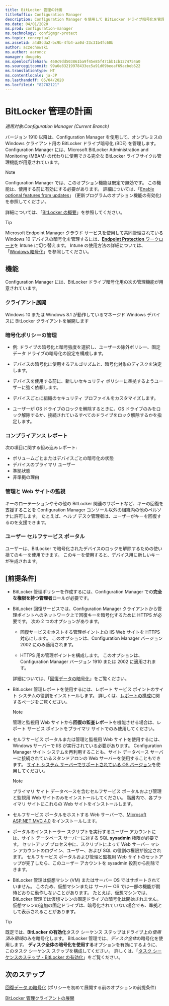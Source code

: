 ```yaml
---
title: BitLocker 管理の計画
titleSuffix: Configuration Manager
description: Configuration Manager を使用して BitLocker ドライブ暗号化を管理する計画を立てます
ms.date: 04/01/2020
ms.prod: configuration-manager
ms.technology: configmgr-protect
ms.topic: conceptual
ms.assetid: a4d8cda2-bc9b-4fb4-aa0d-23c31b4fc60b
author: aczechowski
ms.author: aaroncz
manager: dougeby
ms.openlocfilehash: 460c9dd503861ba9f45e85f471bb1cb1274754a0
ms.sourcegitcommit: 99a6e83219978433ec5a91d09beeaf69acbeb522
ms.translationtype: HT
ms.contentlocale: ja-JP
ms.lasthandoff: 05/04/2020
ms.locfileid: "82782121"
---
```

# <a name="plan-for-bitlocker-management"></a>BitLocker 管理の計画

*適用対象:Configuration Manager (Current Branch)*

<!-- 3601034 -->

バージョン 1910 以降は、Configuration Manager を使用して、オンプレミスの Windows クライアント用の BitLocker ドライブ暗号化 (BDE) を管理します。 Configuration Manager には、Microsoft BitLocker Administration and Monitoring (MBAM) の代わりに使用できる完全な BitLocker ライフサイクル管理機能が用意されています。

> [!Note]  
> Configuration Manager では、このオプション機能は既定で無効です。 この機能は、使用する前に有効にする必要があります。 詳細については、「[Enable optional features from updates](../../core/servers/manage/install-in-console-updates.md#bkmk_options)」 (更新プログラムのオプション機能の有効化) を参照してください。  

詳細については、「[BitLocker の概要](https://docs.microsoft.com/windows/security/information-protection/bitlocker/bitlocker-overview)」を参照してください。

> [!TIP]
> Microsoft Endpoint Manager クラウド サービスを使用して共同管理されている Windows 10 デバイスの暗号化を管理するには、[**Endpoint Protection** ワークロード](../../comanage/workloads.md#endpoint-protection)を Intune に切り替えます。 Intune の使用方法の詳細については、「[Windows 暗号化](/intune/protect/endpoint-protection-windows-10#windows-encryption)」を参照してください。

## <a name="features"></a>機能

Configuration Manager には、BitLocker ドライブ暗号化用の次の管理機能が用意されています。

### <a name="client-deployment"></a>クライアント展開

Windows 10 または Windows 8.1 が動作しているマネージド Windows デバイスに BitLocker クライアントを展開します

### <a name="manage-encryption-policies"></a>暗号化ポリシーの管理

- 例: ドライブの暗号化と暗号強度を選択し、ユーザーの除外ポリシー、固定データ ドライブの暗号化の設定を構成します。

- デバイスの暗号化に使用するアルゴリズムと、暗号化対象のディスクを決定します。

- デバイスを使用する前に、新しいセキュリティ ポリシーに準拠するようユーザーに強く依頼します。

- デバイスごとに組織のセキュリティ プロファイルをカスタマイズします。

- ユーザーが OS ドライブのロックを解除するときに、OS ドライブのみをロック解除するか、接続されているすべてのドライブをロック解除するかを指定します。

### <a name="compliance-reports"></a>コンプライアンス レポート

次の項目に関する組み込みレポート:

- ボリュームごとまたはデバイスごとの暗号化の状態
- デバイスのプライマリ ユーザー
- 準拠状態
- 非準拠の理由

### <a name="administration-and-monitoring-website"></a>管理と Web サイトの監視

キーのローテーションやその他の BitLocker 関連のサポートなど、キーの回復を支援することを Configuration Manager コンソール以外の組織内の他のペルソナに許可します。 たとえば、ヘルプ デスク管理者は、ユーザーがキーを回復するのを支援できます。

### <a name="user-self-service-portal"></a>ユーザー セルフサービス ポータル

ユーザーは、BitLocker で暗号化されたデバイスのロックを解除するための使い捨てのキーを使用できます。 このキーを使用すると、デバイス用に新しいキーが生成されます。

## <a name="prerequisites"></a>[前提条件]

- BitLocker 管理ポリシーを作成するには、Configuration Manager での**完全な権限を持つ管理者**ロールが必要です。

- BitLocker 回復サービスでは、Configuration Manager クライアントから管理ポイントへのネットワーク上で回復キーを暗号化するために HTTPS が必要です。 次の 2 つのオプションがあります。

  - 回復サービスをホストする管理ポイント上の IIS Web サイトを HTTPS 対応にします。 このオプションは、Configuration Manager バージョン 2002 にのみ適用されます。<!-- 5925660 -->

  - HTTPS 用の管理ポイントを構成します。 このオプションは、Configuration Manager バージョン 1910 または 2002 に適用されます。

  詳細については、「[回復データの暗号化](../deploy-use/bitlocker/encrypt-recovery-data.md)」をご覧ください。

- BitLocker 管理レポートを使用するには、レポート サービス ポイントのサイト システムの役割をインストールします。 詳しくは、[レポートの構成](../../core/servers/manage/configuring-reporting.md)に関するページをご覧ください。

    > [!NOTE]
    > 管理と監視用 Web サイトから**回復の監査レポート**を機能させる場合は、レポート サービス ポイントをプライマリ サイトでのみ使用してください。

- セルフサービス ポータルまたは管理と監視用 Web サイトを使用するには、Windows サーバーで IIS が実行されている必要があります。 Configuration Manager サイト システムを再利用することも、サイト データベース サーバーに接続されているスタンドアロンの Web サーバーを使用することもできます。 [サイト システム サーバーでサポートされている OS バージョン](../../core/plan-design/configs/supported-operating-systems-for-site-system-servers.md)を使用してください。

    > [!NOTE]
    > プライマリ サイト データベースを含むセルフサービス ポータルおよび管理と監視用 Web サイトのみをインストールしてください。 階層内で、各プライマリ サイトにこれらの Web サイトをインストールします。

- セルフサービス ポータルをホストする Web サーバーで、[Microsoft ASP.NET MVC 4.0](https://docs.microsoft.com/aspnet/mvc/mvc4) をインストールします。

- ポータルのインストーラー スクリプトを実行するユーザー アカウントには、サイト データベース サーバーに対する SQL **sysadmin** 権限が必要です。 セットアップ プロセス中に、スクリプトによって Web サーバー マシン アカウントのログイン、ユーザー、および SQL の役割の権限が設定されます。 セルフサービス ポータルおよび管理と監視用 Web サイトのセットアップが完了したら、このユーザー アカウントを sysadmin 役割から削除できます。

- BitLocker 管理は仮想マシン (VM) またはサーバー OS ではサポートされていません。 このため、仮想マシンまたは サーバー OS では一部の機能が期待どおりに動作しないことがあります。 たとえば、仮想マシンでは、BitLocker 管理では仮想マシンの固定ドライブの暗号化は開始されません。 仮想マシンの追加の固定ドライブは、暗号化されていない場合でも、準拠として表示されることがあります。

> [!TIP]
> 既定では、**BitLocker の有効化**タスク シーケンス ステップはドライブ上の*使用済み領域*のみを暗号化します。 BitLocker 管理では、*ディスク全体*の暗号化を使用します。 **ディスク全体の暗号化を使用する**オプションを有効にするように、このタスク シーケンス ステップを構成してください。 詳しくは、「[タスク シーケンスのステップ - BitLocker の有効化](../../osd/understand/task-sequence-steps.md#BKMK_EnableBitLocker)」をご覧ください。

## <a name="next-steps"></a>次のステップ

[回復データ の暗号化](../deploy-use/bitlocker/encrypt-recovery-data.md) (ポリシーを初めて展開する前のオプションの前提条件)

[BitLocker 管理クライアントの展開](../deploy-use/bitlocker/deploy-management-agent.md)
